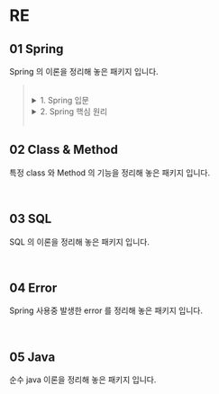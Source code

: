 # RE

## 01 Spring

Spring 의 이론을 정리해 놓은 패키지 입니다.

> <br>
> 
> 
> <details>
> <summary> 1. Spring 입문 </summary>
> <div markdown="1">
> 
> - [프로젝트 환경설정](https://github.com/choideakook/TIL/tree/main/Spring/1%20Spring%20입문/1%20프로젝트%20환경설정)
> - [프로젝트 만들어 보기](https://github.com/choideakook/TIL/tree/main/Spring/1%20Spring%20입문/3%20프로젝트%20만들어%20보기)
> - [Spring DB 접근 기술](https://github.com/choideakook/TIL/tree/main/Spring/1%20Spring%20입문/4%20Spring%20DB%20접근%20기술)
> - [AOP](https://github.com/choideakook/TIL/tree/main/Spring/1%20Spring%20입문/5%20AOP)
> 
> </div>
> </details>
> <details>
> <summary> 2. Spring 핵심 원리 </summary>
> <div markdown="1">
> 
> - [SOLID](https://github.com/choideakook/TIL/tree/main/Spring/2%20Spring%20핵심원리/1%20SOLID)
> - [Spring 핵심 원리 이해 - 예제 만들기](https://github.com/choideakook/TIL/tree/main/Spring/2%20Spring%20핵심원리/2%20Spring%20핵심%20원리%20이해_예제%20만들기)
> - [Spring 핵심 원리 이해 - 객체지향 원리 적용](https://github.com/choideakook/TIL/tree/main/Spring/2%20Spring%20핵심원리/3%20Spring%20핵심%20원리%20이해_객체지향%20원리%20적용)
> - [Spring Container 와 Bean](https://github.com/choideakook/TIL/tree/main/Spring/2%20Spring%20핵심원리/4%20Spring%20Container%20%26%20Bean)
> - [Singleton Container](https://github.com/choideakook/TIL/tree/main/Spring/2%20Spring%20핵심원리/5%20Singleton%20Container)
> - [Component Scan](https://github.com/choideakook/TIL/tree/main/Spring/2%20Spring%20핵심원리/6%20Component%20Scan)
> - [의존관계 자동 주입](https://github.com/choideakook/TIL/tree/main/Spring/2%20Spring%20핵심원리/7%20의존관계%20자동%20주입)
> - [빈 생명주기 콜백](https://github.com/choideakook/TIL/tree/main/Spring/2%20Spring%20핵심원리/8%20빈%20생명주기%20콜백)
> - [Bean Scope](https://github.com/choideakook/TIL/tree/main/Spring/2%20Spring%20핵심원리/9%20빈%20스코프)
> 
> </div>
> </details>
> <br>
> 

## 02 Class & Method

특정 class 와 Method 의 기능을 정리해 놓은 패키지 입니다.

<br>

## 03 SQL

SQL 의 이론을 정리해 놓은 패키지 입니다.

<br>

## 04 Error

Spring 사용중 발생한 error 를 정리해 놓은 패키지 입니다.

<br>

## 05 Java

순수 java 이론을 정리해 놓은 패키지 입니다.